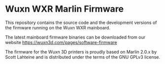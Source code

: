 # Wuxn WXR Marlin Firmware

This repository contains the source code and the development versions of the firmware running on the Wuxn WXR mainboard.

The latest mainboard firmware binaries can be downloaded from our website https://wuxn3d.com/pages/software-firmware

The firmware for the Wuxn 3D printers is proudly based on Marlin 2.0.x by Scott Lahteine and is distributed under the terms of the GNU GPLv3 license.
